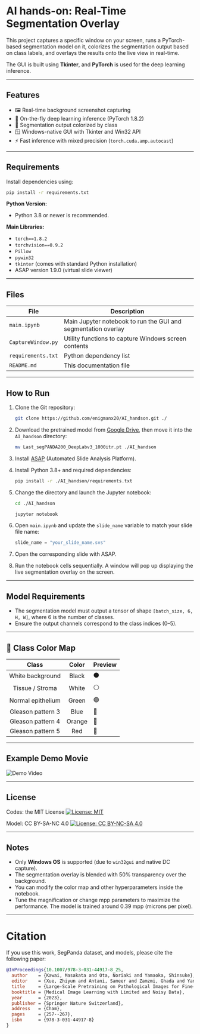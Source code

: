 # AI hands-on: Real-Time Segmentation Overlay

This project captures a specific window on your screen, runs a PyTorch-based segmentation model on it, colorizes the segmentation output based on class labels, and overlays the results onto the live view in real-time.

The GUI is built using **Tkinter**, and **PyTorch** is used for the deep learning inference.

---

## Features

- 🖼️ Real-time background screenshot capturing
- 🧖️ On-the-fly deep learning inference (PyTorch 1.8.2)
- 🎨 Segmentation output colorized by class
- 🪟 Windows-native GUI with Tkinter and Win32 API
- ⚡ Fast inference with mixed precision (`torch.cuda.amp.autocast`)

---

## Requirements

Install dependencies using:

```bash
pip install -r requirements.txt
```

**Python Version:**  
- Python 3.8 or newer is recommended.

**Main Libraries:**
- `torch==1.8.2`
- `torchvision==0.9.2`
- `Pillow`
- `pywin32`
- `tkinter` (comes with standard Python installation)
- ASAP version 1.9.0 (virtual slide viewer)

---

## Files

| File                  | Description                                              |
|------------------------|----------------------------------------------------------|
| `main.ipynb`           | Main Jupyter notebook to run the GUI and segmentation overlay |
| `CaptureWindow.py`     | Utility functions to capture Windows screen contents     |
| `requirements.txt`     | Python dependency list                                   |
| `README.md`            | This documentation file                                  |

---

## How to Run

1. Clone the Git repository:

   ```bash
   git clone https://github.com/enigmanx20/AI_handson.git ./
   ```

2. Download the pretrained model from [Google Drive](https://drive.google.com/file/d/1VzFcX_DdhEQvzT-MTsCJy_IgSU752I0u/view?usp=drive_link), then move it into the `AI_handson` directory:

   ```bash
   mv Last_segPANDA200_DeepLabv3_1000itr.pt ./AI_handson
   ```

3. Install [ASAP](https://github.com/computationalpathologygroup/ASAP/releases/download/1.9/ASAP-1.9-win64.exe) (Automated Slide Analysis Platform).

4. Install Python 3.8+ and required dependencies:

   ```bash
   pip install -r ./AI_handson/requirements.txt
   ```

5. Change the directory and launch the Jupyter notebook:
    ```bash
   cd ./AI_handson
   ```
   ```bash
   jupyter notebook
   ```

7. Open `main.ipynb` and update the `slide_name` variable to match your slide file name:
 
    ```python
    slide_name = "your_slide_name.svs"
    ```

8. Open the corresponding slide with ASAP.

9. Run the notebook cells sequentially. A window will pop up displaying the live segmentation overlay on the screen.

---

## Model Requirements

- The segmentation model must output a tensor of shape `[batch_size, 6, H, W]`, where 6 is the number of classes.
- Ensure the output channels correspond to the class indices (0–5).

---

## 🎨 Class Color Map

| Class                  | Color  | Preview |
|:----------------------:|:------:|:--------|
| White background       | Black  | ⚫ |
| Tissue / Stroma        | White  | ⚪ |
| Normal epithelium      | Green  | 🟢 |
| Gleason pattern 3      | Blue   | 🔵 |
| Gleason pattern 4      | Orange | 🔶 |
| Gleason pattern 5      | Red    | 🔴 |

---

## Example Demo Movie
![Demo Video](./prostate_demo_4x.gif)

---

## License
Codes: the MIT License [![License: MIT](https://img.shields.io/badge/License-MIT-yellow.svg)](https://opensource.org/licenses/MIT)

Model: CC BY-SA-NC 4.0 [![License: CC BY-NC-SA 4.0](https://img.shields.io/badge/License-CC_BY--NC--SA_4.0-lightgrey.svg)](https://creativecommons.org/licenses/by-nc-sa/4.0/)

---

## Notes

- Only **Windows OS** is supported (due to `win32gui` and native DC capture).
- The segmentation overlay is blended with 50% transparency over the background.
- You can modify the color map and other hyperparameters inside the notebook.
- Tune the magnification or change mpp parameters to maximize the performance. The model is trained around 0.39 mpp (microns per pixel).

---

# Citation
If you use this work, SegPanda dataset, and models, please cite the following paper:
```bibtex
@InProceedings{10.1007/978-3-031-44917-8_25,
  author    = {Kawai, Masakata and Ota, Noriaki and Yamaoka, Shinsuke},
  editor    = {Xue, Zhiyun and Antani, Sameer and Zamzmi, Ghada and Yang, Feng and Rajaraman, Sivaramakrishnan and Huang, Sharon Xiaolei and Linguraru, Marius George and Liang, Zhaohui},
  title     = {Large-Scale Pretraining on Pathological Images for Fine-Tuning of Small Pathological Benchmarks},
  booktitle = {Medical Image Learning with Limited and Noisy Data},
  year      = {2023},
  publisher = {Springer Nature Switzerland},
  address   = {Cham},
  pages     = {257--267},
  isbn      = {978-3-031-44917-8}
}
```
